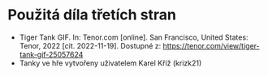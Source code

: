 # Použitá díla třetích stran
* Tiger Tank GIF. In: Tenor.com [online]. San Francisco, United States: Tenor, 2022 [cit. 2022-11-19]. Dostupné z: https://tenor.com/view/tiger-tank-gif-25057624
* Tanky ve hře vytvořeny uživatelem Karel Kříž (krizk21)
